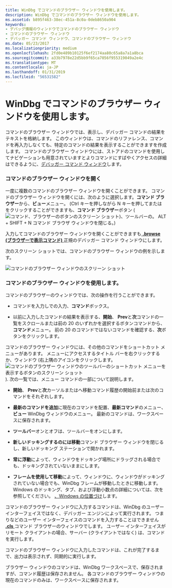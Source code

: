 ```yaml
---
title: WinDbg でコマンドのブラウザー ウィンドウを使用します。
description: WinDbg でコマンドのブラウザー ウィンドウを使用します。
ms.assetid: b895f463-38ec-451a-8c0a-0deb8650a904
keywords:
- デバッグ情報のウィンドウでコマンドのブラウザー ウィンドウ
- コマンドのブラウザー ウィンドウ
- デバッガー コマンド ウィンドウ、コマンドのブラウザー ウィンドウ
ms.date: 05/23/2017
ms.localizationpriority: medium
ms.openlocfilehash: 2fd0e489b10125f6ef2174aa80c65a8a7a1a8bca
ms.sourcegitcommit: a33b7978e22d5bb9f65ca7056f955319049a2e4c
ms.translationtype: MT
ms.contentlocale: ja-JP
ms.lasthandoff: 01/31/2019
ms.locfileid: "56531582"
---
```

# <a name="using-the-command-browser-window-in-windbg"></a>WinDbg でコマンドのブラウザー ウィンドウを使用します。


コマンドのブラウザー ウィンドウでは、表示し、デバッガー コマンドの結果をテキストを格納します。 このウィンドウは、コマンドのリファレンス、コマンドを再入力しなくても、特定のコマンドの結果を表示することができますを作成します。 コマンドのブラウザー ウィンドウには、ストアドのコマンドを使用してナビゲーションも用意されていますとよりコマンドにすばやくアクセスの詳細はできるように、[デバッガー コマンド ウィンドウ](debugger-command-window.md)します。

### <a name="span-idopeningthecommandbrowserwindowspanspan-idopeningthecommandbrowserwindowspanopening-the-command-browser-window"></a><span id="opening_the_command_browser_window"></span><span id="OPENING_THE_COMMAND_BROWSER_WINDOW"></span>コマンドのブラウザー ウィンドウを開く

一度に複数のコマンドのブラウザー ウィンドウを開くことができます。 コマンドのブラウザー ウィンドウを開くには、次のように選択します。**コマンド ブラウザー**から、**ビュー**メニュー。 (Ctrl キーを押しながら N キーを押してまたは をクリックすることができますも、**コマンド ブラウザー**ボタン (![コマンド、ブラウザーのボタンのスクリーン ショット](images/window-command-browser-icon.png))、ツールバーの。 ALT + SHIFT + N コマンド ブラウザ ウィンドウを閉じる。)

入力してコマンドのブラウザー ウィンドウを開くことができますも[ **.browse (ブラウザーで表示コマンド)** ](-browse--display-command-in-browser-.md)正規のデバッガー コマンド ウィンドウにします。

次のスクリーン ショットでは、コマンドのブラウザー ウィンドウの例を示します。

![コマンドのブラウザー ウィンドウのスクリーン ショット](images/window-commandbrowser.png)

### <a name="span-idusingthecommandbrowserwindowspanspan-idusingthecommandbrowserwindowspanusing-the-command-browser-window"></a><span id="using_the_command_browser_window"></span><span id="USING_THE_COMMAND_BROWSER_WINDOW"></span>コマンドのブラウザー ウィンドウを使用します。

コマンドのブラウザーのウィンドウでは、次の操作を行うことができます。

-   コマンドを入力しでの入力、**コマンド**ボックス。

-   以前に入力したコマンドの結果を表示する、**開始**、 **Prev**と**次**コマンドの一覧をスクロールまたは前の 20 のいずれかを選択するボタンコマンドから、**コマンド**メニュー。 前の 20 のコマンドではないコマンドを確認する、**次**ボタンをクリックします。

コマンドのブラウザー ウィンドウには、その他のコマンドをショートカット メニューがあります。 メニューにアクセスするタイトル バーを右クリックするか、ウィンドウ (右上隅のアイコンをクリックします。![コマンドのブラウザー ウィンドウのツールバーのショートカット メニューを表示するボタンのスクリーン ショット](images/window-command-browser-icon.png)). 次の一覧では、メニュー コマンドの一部について説明します。

-   **開始**、 **Prev**と**次**カーソルまたはへ移動コマンド履歴の開始前または次のコマンドをそれぞれします。

-   **最新のコマンドを追加**に現在のコマンドを配置、**最新コマンド**のメニュー、**ビュー** WinDbg ウィンドウのメニュー。 最新のコマンドは、ワークスペースに保存されます。

-   **ツールバー**オンとオフは、ツールバーをオンにします。

-   **新しいドッキングするのには移動**コマンド ブラウザー ウィンドウを閉じるし、新しいドッキング ステーションで開かれます。

-   **常に浮動**によって、ウィンドウをドッキング場所にドラッグされる場合でも、ドッキングされていないままにします。

-   **フレームを使用して移動**によって、ウィンドウに、ウィンドウがドッキングされていない場合でも、WinDbg フレームが移動したときに移動します。 Windows のドッキング、タブ、および浮動小数点の詳細については、次を参照してください。 [、Windows の位置づけ](positioning-the-windows.md)します。

コマンドのブラウザー ウィンドウに入力するコマンドは、WinDbg のユーザー インターフェイスではなく、デバッガー エンジンによって実行されます。 つまりなどのユーザー インターフェイスのコマンドを入力することはできません[ **.cls** ](-cls--clear-screen-.md)コマンド ブラウザーのウィンドウでします。 ユーザー インターフェイスがリモート クライアントの場合、サーバー (クライアントではなく) は、コマンドを実行します。

コマンドのブラウザー ウィンドウに入力したコマンドは、これが完了するまで、出力は表示されず、同期的に実行します。

ブラウザー ウィンドウのコマンドは、WinDbg ワークスペースで、保存されますが、コマンド履歴は保存されません。 各コマンドのブラウザー ウィンドウの現在のコマンドのみは、ワークスペースに保存されます。

 

 





